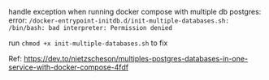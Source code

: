 handle exception when running docker compose with multiple db postgres:
error: `/docker-entrypoint-initdb.d/init-multiple-databases.sh: /bin/bash: bad interpreter: Permission denied`

run `chmod +x init-multiple-databases.sh` to fix

Ref: https://dev.to/nietzscheson/multiples-postgres-databases-in-one-service-with-docker-compose-4fdf